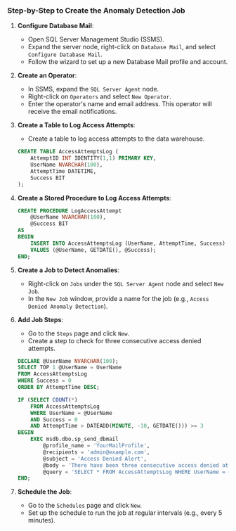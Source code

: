 ### Step-by-Step to Create the Anomaly Detection Job

1. **Configure Database Mail**:
   - Open SQL Server Management Studio (SSMS).
   - Expand the server node, right-click on `Database Mail`, and select `Configure Database Mail`.
   - Follow the wizard to set up a new Database Mail profile and account.

2. **Create an Operator**:
   - In SSMS, expand the `SQL Server Agent` node.
   - Right-click on `Operators` and select `New Operator`.
   - Enter the operator's name and email address. This operator will receive the email notifications.

3. **Create a Table to Log Access Attempts**:
   - Create a table to log access attempts to the data warehouse.
   ```sql
   CREATE TABLE AccessAttemptsLog (
       AttemptID INT IDENTITY(1,1) PRIMARY KEY,
       UserName NVARCHAR(100),
       AttemptTime DATETIME,
       Success BIT
   );
   ```

4. **Create a Stored Procedure to Log Access Attempts**:
   ```sql
   CREATE PROCEDURE LogAccessAttempt
       @UserName NVARCHAR(100),
       @Success BIT
   AS
   BEGIN
       INSERT INTO AccessAttemptsLog (UserName, AttemptTime, Success)
       VALUES (@UserName, GETDATE(), @Success);
   END;
   ```

5. **Create a Job to Detect Anomalies**:
   - Right-click on `Jobs` under the `SQL Server Agent` node and select `New Job`.
   - In the `New Job` window, provide a name for the job (e.g., `Access Denied Anomaly Detection`).

6. **Add Job Steps**:
   - Go to the `Steps` page and click `New`.
   - Create a step to check for three consecutive access denied attempts.
   ```sql
   DECLARE @UserName NVARCHAR(100);
   SELECT TOP 1 @UserName = UserName
   FROM AccessAttemptsLog
   WHERE Success = 0
   ORDER BY AttemptTime DESC;

   IF (SELECT COUNT(*) 
       FROM AccessAttemptsLog 
       WHERE UserName = @UserName 
       AND Success = 0 
       AND AttemptTime > DATEADD(MINUTE, -10, GETDATE())) >= 3
   BEGIN
       EXEC msdb.dbo.sp_send_dbmail
           @profile_name = 'YourMailProfile',
           @recipients = 'admin@example.com',
           @subject = 'Access Denied Alert',
           @body = 'There have been three consecutive access denied attempts to the northwind_DW data warehouse.',
           @query = 'SELECT * FROM AccessAttemptsLog WHERE UserName = @UserName AND Success = 0 AND AttemptTime > DATEADD(MINUTE, -10, GETDATE())';
   END;
   ```

7. **Schedule the Job**:
   - Go to the `Schedules` page and click `New`.
   - Set up the schedule to run the job at regular intervals (e.g., every 5 minutes).

